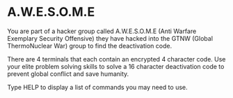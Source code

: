 # A.W.E.S.O.M.E

You are part of a hacker group called A.W.E.S.O.M.E (Anti Warfare Exemplary Security Offensive) they have hacked into 
the GTNW (Global ThermoNuclear War) group to find the deactivation code. 

There are 4 terminals that each contain an encrypted 4 character code. Use your elite problem solving skills to solve a 16 character deactivation code to prevent global conflict and save humanity.

Type HELP to display a list of commands you may need to use.
